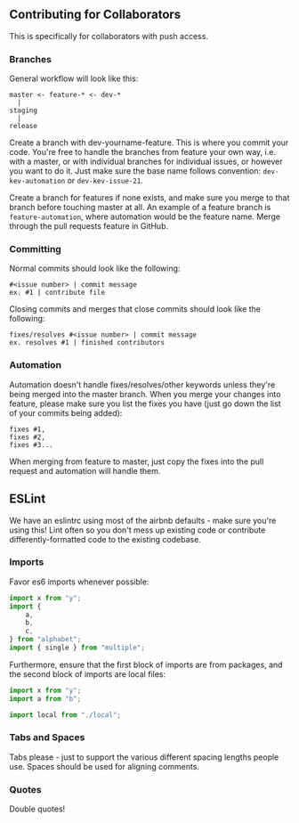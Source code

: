 ## Contributing for Collaborators
This is specifically for collaborators with push access.

### Branches
General workflow will look like this:

```
master <- feature-* <- dev-*
  |
staging
  |
release
```

Create a branch with dev-yourname-feature. This is where you commit your code. You're free to handle the branches from feature your own way, i.e. with a master, or with individual branches for individual issues, or however you want to do it. Just make sure the base name follows convention: `dev-kev-automation` or `dev-kev-issue-21`.

Create a branch for features if none exists, and make sure you merge to that branch before touching master at all. An example of a feature branch is `feature-automation`, where automation would be the feature name. Merge through the pull requests feature in GitHub.

### Committing
Normal commits should look like the following:

```
#<issue number> | commit message
ex. #1 | contribute file
```

Closing commits and merges that close commits should look like the following:
```
fixes/resolves #<issue number> | commit message
ex. resolves #1 | finished contributors
```

### Automation
Automation doesn't handle fixes/resolves/other keywords unless they're being merged into the master branch. When you merge your changes into feature, please make sure you list the fixes you have (just go down the list of your commits being added):

```
fixes #1,
fixes #2,
fixes #3...
```

When merging from feature to master, just copy the fixes into the pull request and automation will handle them.

## ESLint
We have an eslintrc using most of the airbnb defaults - make sure you're using this! Lint often so you don't mess up existing code or contribute differently-formatted code to the existing codebase.

### Imports
Favor es6 imports whenever possible:

```js
import x from "y";
import {
	a,
	b,
	c,
} from "alphabet";
import { single } from "multiple";
```

Furthermore, ensure that the first block of imports are from packages, and the second block of imports are local files:

```js
import x from "y";
import a from "b";

import local from "./local";
```

### Tabs and Spaces
Tabs please - just to support the various different spacing lengths people use. Spaces should be used for aligning comments.

### Quotes
Double quotes!
